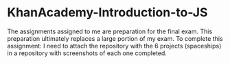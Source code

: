 # KhanAcademy-Introduction-to-JS
The assignments assigned to me are preparation for the final exam. This preparation ultimately replaces a large portion of my exam. To complete this assignment: I need to attach the repository with the 6 projects (spaceships) in a repository with screenshots of each one completed.
